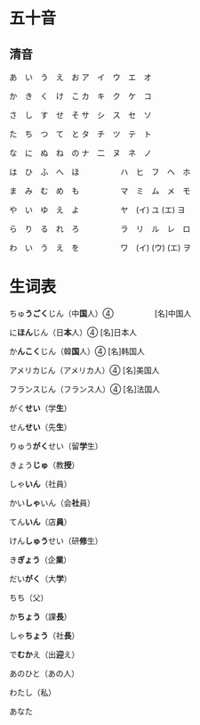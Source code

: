 # 五十音

## 清音

あ　い　う　え　お                    ア　イ　ウ　エ　オ

か　き　く　け　こ                    カ　キ　ク　ケ　コ

さ　し　す　せ　そ                    サ　シ　ス　セ　ソ

た　ち　つ　て　と                    タ　チ　ツ　テ　ト

な　に　ぬ　ね　の                    ナ　二　ヌ　ネ　ノ

は　ひ　ふ　へ　ほ　　　　　 ハ　ヒ　フ　ヘ　ホ

ま　み　む　め　も　　　　　 マ　ミ　ム　メ　モ

や　い　ゆ　え　よ　　　　　 ヤ　(イ)  ユ   (エ)  ヨ　

ら　り　る　れ　ろ　　　　　 ラ　リ　ル　レ　ロ

わ　い　う　え　を　　　　　 ワ　(イ) (ウ) (エ)   ヲ





# 生词表

ちゅ**うごく**じん（中**国**人）④　　　　    　[名]中国人

に**ほん**じん（日**本**人）④                               [名]日本人

か**んこく**じん（韓**国**人）④                           [名]韩国人

アメリカじん（アメリカ人）④                    [名]美国人

フランスじん（フランス人）④                    [名]法国人

がく**せい**（学**生**）

せん**せい**（先**生**）

りゅう**がく**せい（留**学**生）

きょう**じゅ**（教**授**）

しゃ**いん**（社員）

かい**しゃ**いん（会**社**員）

てん**いん**（店**員**）

けん**しゅう**せい（研**修**生）

き**ぎょう**（企**業**）

だい**がく**（大**学**）

ちち（父）

か**ちょう**（課**長**）

しゃ**ちょう**（社**長**）

で**むか**え（出**迎**え）

あのひと（あの人）

わたし（私）

あなた
